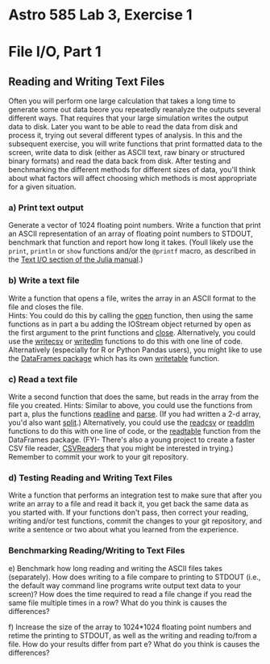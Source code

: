# Astro 585 Lab 3, Exercise 1

# File I/O, Part 1

## Reading and Writing Text Files

Often you will perform one large calculation that takes a long time to generate some out data beore you repeatedly reanalyze the outputs several different ways.  That requires that your large simulation writes the output data to disk.  Later you want to be able to read the data from disk and process it, trying out several different types of analysis.  In this and the subsequent exercise, you will write functions that print formatted data to the screen, write data to disk (either as ASCII text, raw binary or structured binary formats) and read the data back from disk.  After testing and benchmarking the different methods for different sizes of data, you'll think about what factors will affect choosing which methods is most appropriate for a given situation.

### a) Print text output
Generate a vector of 1024 floating point numbers.  Write a function that print an ASCII representation of an array of floating point numbers to STDOUT, benchmark that function and report how long it takes.  (Youll likely use the `print`, `println` or `show` functions and/or the `@printf` macro, as described in the [Text I/O section of the Julia manual](http://docs.julialang.org/en/release-0.3/stdlib/io-network/#text-i-o).)

### b) Write a text file
Write a function that opens a file, writes the array in an ASCII format to the file and closes the file.  
Hints: You could do this by
calling the [open](http://docs.julialang.org/en/release-0.3/stdlib/io-network/#Base.open) function, 
then using the same functions as in part a bu adding the IOStream object returned by open as the first argument to the print functions and [close](http://docs.julialang.org/en/release-0.3/stdlib/io-network/#Base.close).
Alternatively, you could use the [writecsv](http://docs.julialang.org/en/release-0.3/stdlib/io-network/#Base.writecsv) or [writedlm](http://docs.julialang.org/en/release-0.3/stdlib/io-network/#Base.writedlm) functions to do this with one line of code.  
Alternatively (especially for R or Python Pandas users), you might like to use the [DataFrames package](https://github.com/JuliaStats/DataFrames.jl) which has its own [writetable](https://dataframesjl.readthedocs.org/en/latest/io.html#exporting-data-to-a-tabular-data-file) function.

### c) Read a text file
Write a second function that does the same, but reads in the array from the file you created.  Hints:  Similar to above, you could use the functions from part a, plus the functions [readline](http://docs.julialang.org/en/release-0.3/stdlib/io-network/#Base.readline) and [parse](http://docs.julialang.org/en/release-0.3/stdlib/base/#Base.parse).  (If you had written a 2-d array, you'd also want [split](http://docs.julialang.org/en/release-0.3/stdlib/strings/#split).)
Alternatively, you could use the [readcsv](http://docs.julialang.org/en/release-0.3/stdlib/io-network/#Base.readcsv) or [readdlm](http://docs.julialang.org/en/release-0.3/stdlib/io-network/#Base.readdlm) functions to do this with one line of code, or the [readtable](https://dataframesjl.readthedocs.org/en/latest/io.html#importing-data-from-tabular-data-files) function from the DataFrames package.  (FYI- There's also a young project to create a faster CSV file reader, [CSVReaders](https://github.com/johnmyleswhite/CSVReaders.jl) that you might be interested in trying.)
Remember to commit your work to your git repository.  

### d) Testing Reading and Writing Text Files
Write a function that performs an integration test to make sure that after you write an array to a file and read it back it, you get back the same data as you started with.  If your functions don't pass, then correct your reading, writing and/or test functions, commit the changes to your git repository, and write a sentence or two about what you learned from the experience.  

### Benchmarking Reading/Writing to Text Files
e) Benchmark how long reading and writing the ASCII files takes (separately).  How does writing to a file compare to printing to STDOUT (i.e., the default way command line programs write output text data to your screen)?   How does the time required to read a file change if you read the same file multiple times in a row?   What do you think is causes the differences?  

f)  Increase the size of the array to 1024*1024 floating point numbers and retime the printing to STDOUT, as well as the writing and reading to/from a file.   How do your results differ from part e?  What do you think is causes the differences?  



